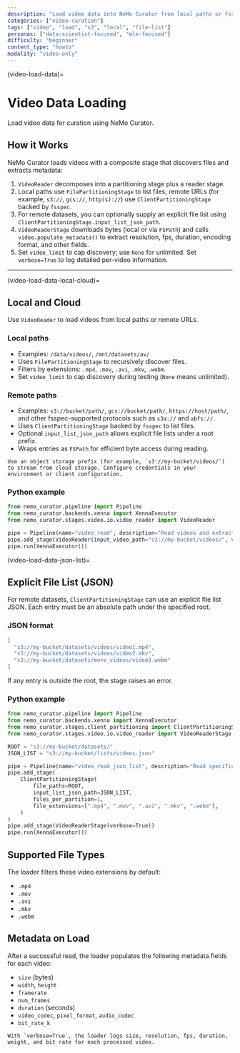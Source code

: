 ```yaml
---
description: "Load video data into NeMo Curator from local paths or fsspec-supported storage, including explicit file list support"
categories: ["video-curation"]
tags: ["video", "load", "s3", "local", "file-list"]
personas: ["data-scientist-focused", "mle-focused"]
difficulty: "beginner"
content_type: "howto"
modality: "video-only"
---
```


(video-load-data)=

# Video Data Loading

Load video data for curation using NeMo Curator.

## How it Works

NeMo Curator loads videos with a composite stage that discovers files and extracts metadata:

1. `VideoReader` decomposes into a partitioning stage plus a reader stage.
2. Local paths use `FilePartitioningStage` to list files; remote URLs (for example, `s3://`, `gcs://`, `http(s)://`) use `ClientPartitioningStage` backed by `fsspec`.
3. For remote datasets, you can optionally supply an explicit file list using `ClientPartitioningStage.input_list_json_path`.
4. `VideoReaderStage` downloads bytes (local or via `FSPath`) and calls `video.populate_metadata()` to extract resolution, fps, duration, encoding format, and other fields.
5. Set `video_limit` to cap discovery; use `None` for unlimited. Set `verbose=True` to log detailed per-video information.

---

(video-load-data-local-cloud)=

## Local and Cloud

Use `VideoReader` to load videos from local paths or remote URLs.

### Local paths

- Examples: `/data/videos/`, `/mnt/datasets/av/`
- Uses `FilePartitioningStage` to recursively discover files.
- Filters by extensions: `.mp4`, `.mov`, `.avi`, `.mkv`, `.webm`.
- Set `video_limit` to cap discovery during testing (`None` means unlimited).

### Remote paths

- Examples: `s3://bucket/path/`, `gcs://bucket/path/`, `https://host/path/`, and other fsspec-supported protocols such as `s3a://` and `abfs://`.
- Uses `ClientPartitioningStage` backed by `fsspec` to list files.
- Optional `input_list_json_path` allows explicit file lists under a root prefix.
- Wraps entries as `FSPath` for efficient byte access during reading.

```{tip}
Use an object storage prefix (for example, `s3://my-bucket/videos/`) to stream from cloud storage. Configure credentials in your environment or client configuration.
```

### Python example

```python
from nemo_curator.pipeline import Pipeline
from nemo_curator.backends.xenna import XennaExecutor
from nemo_curator.stages.video.io.video_reader import VideoReader

pipe = Pipeline(name="video_read", description="Read videos and extract metadata")
pipe.add_stage(VideoReader(input_video_path="s3://my-bucket/videos/", video_limit=None, verbose=True))
pipe.run(XennaExecutor())
```

(video-load-data-json-list)=

## Explicit File List (JSON)

For remote datasets, `ClientPartitioningStage` can use an explicit file list JSON. Each entry must be an absolute path under the specified root.

### JSON format

```json
[
  "s3://my-bucket/datasets/videos/video1.mp4",
  "s3://my-bucket/datasets/videos/video2.mkv",
  "s3://my-bucket/datasets/more_videos/video3.webm"
]
```

If any entry is outside the root, the stage raises an error.

### Python example

```python
from nemo_curator.pipeline import Pipeline
from nemo_curator.backends.xenna import XennaExecutor
from nemo_curator.stages.client_partitioning import ClientPartitioningStage
from nemo_curator.stages.video.io.video_reader import VideoReaderStage

ROOT = "s3://my-bucket/datasets/"
JSON_LIST = "s3://my-bucket/lists/videos.json"

pipe = Pipeline(name="video_read_json_list", description="Read specific videos via JSON list")
pipe.add_stage(
    ClientPartitioningStage(
        file_paths=ROOT,
        input_list_json_path=JSON_LIST,
        files_per_partition=1,
        file_extensions=[".mp4", ".mov", ".avi", ".mkv", ".webm"],
    )
)
pipe.add_stage(VideoReaderStage(verbose=True))
pipe.run(XennaExecutor())
```

## Supported File Types

The loader filters these video extensions by default:

- `.mp4`
- `.mov`
- `.avi`
- `.mkv`
- `.webm`

## Metadata on Load

After a successful read, the loader populates the following metadata fields for each video:

- `size` (bytes)
- `width`, `height`
- `framerate`
- `num_frames`
- `duration` (seconds)
- `video_codec`, `pixel_format`, `audio_codec`
- `bit_rate_k`

```{note}
With `verbose=True`, the loader logs size, resolution, fps, duration, weight, and bit rate for each processed video.
```
<!-- end -->
